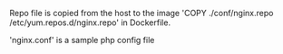 Repo file is copied from the host to the image 'COPY ./conf/nginx.repo /etc/yum.repos.d/nginx.repo' in Dockerfile.

'nginx.conf' is a sample php config file
